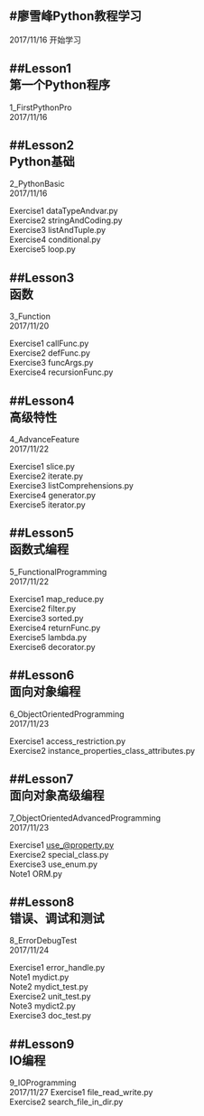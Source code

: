 #廖雪峰Python教程学习
---
2017/11/16 开始学习

##Lesson1<br/>
第一个Python程序
---
1_FirstPythonPro<br/>
2017/11/16

##Lesson2<br/>
Python基础
---
2_PythonBasic<br/>
2017/11/16

Exercise1 dataTypeAndvar.py<br/>
Exercise2 stringAndCoding.py<br/>
Exercise3 listAndTuple.py<br/>
Exercise4 conditional.py<br/>
Exercise5 loop.py

##Lesson3<br/>
函数
---
3_Function<br/>
2017/11/20

Exercise1 callFunc.py<br/>
Exercise2 defFunc.py<br/>
Exercise3 funcArgs.py<br/>
Exercise4 recursionFunc.py

##Lesson4<br/>
高级特性
---
4_AdvanceFeature<br/>
2017/11/22

Exercise1 slice.py<br/>
Exercise2 iterate.py<br/>
Exercise3 listComprehensions.py<br/>
Exercise4 generator.py<br/>
Exercise5 iterator.py<br/>

##Lesson5<br/>
函数式编程
---
5_FunctionalProgramming<br/>
2017/11/22

Exercise1 map_reduce.py<br/>
Exercise2 filter.py<br/>
Exercise3 sorted.py<br/>
Exercise4 returnFunc.py<br/>
Exercise5 lambda.py<br/>
Exercise6 decorator.py<br/>

##Lesson6<br/>
面向对象编程
---
6_ObjectOrientedProgramming<br/>
2017/11/23

Exercise1 access_restriction.py<br/>
Exercise2 instance_properties_class_attributes.py<br/>

##Lesson7<br/>
面向对象高级编程
---
7_ObjectOrientedAdvancedProgramming<br/>
2017/11/23

Exercise1 use_@property.py<br/>
Exercise2 special_class.py<br/>
Exercise3 use_enum.py<br/>
Note1	  ORM.py<br/>

##Lesson8<br/>
错误、调试和测试
---
8_ErrorDebugTest<br/>
2017/11/24

Exercise1 error_handle.py<br/>
Note1	  mydict.py<br/>
Note2	  mydict_test.py<br/>
Exercise2 unit_test.py<br/>
Note3	  mydict2.py<br/>
Exercise3 doc_test.py<br/>

##Lesson9<br/>
IO编程
---
9_IOProgramming<br/>
2017/11/27
Exercise1 file_read_write.py<br/>
Exercise2 search_file_in_dir.py<br/>